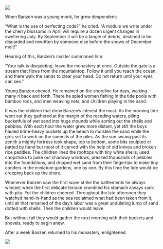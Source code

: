 ![](/pages/case-68/shell.jpg)

When Banzen was a young monk, he grew despondent:

“What is the use of perfecting code?” he cried.  “A module we write under the cherry blossoms in April will require a dozen urgent changes in sweltering July.  By September it will be a tangle of debris, destined to be discarded and rewritten by someone else before the snows of December melt!”

Hearing of this, Banzen’s master summoned him:

“Your talk is disquieting; leave the monastery at once.  Outside the gate is a stream that flows from the mountaintop.  Follow it until you reach the ocean, and there walk the sands to clear your head.  Do not return until your eyes can see.”

Young Banzen obeyed.  He remained on the shoreline for days, walking many ri back and forth.  There he spied women fishing in the tide pools with bamboo rods, and men weaving nets, and children playing in the sand.

It was the children that drew Banzen’s interest the most. As the morning tide went out they gathered at the margin of the receding waters, piling bucketfuls of wet sand into huge mounds while sorting out the shells and pebbles.  With each hour the water grew more distant, yet still the boys hauled brine-heavy buckets up the beach to moisten the sand while the girls set to work on the summits of the piles.  As the sun swung past its zenith a mighty fortress took shape, top to bottom, some bits sculpted or patted by hand but most of it carved with the help of old knives and broken rice paddles.  The children lined the rooftops with tiny white shells, used chopsticks to poke out shadowy windows, pressed thousands of pebbles into the foundations, and dripped wet sand from their fingertips to make tiny conifers in the miniature gardens, one by one.  By this time the tide would be creeping back up the shore.

Whenever Banzen saw the first wave strike the battlements he always winced; when the first delicate terrace crumbled his stomach always sank with pity.  Yet the children cheered. Throughout the late afternoon they watched hand-in-hand as the sea reclaimed what had been taken from it, until all that remained of the day’s labor was a great undulating lump of sand dotted with shells.  Then the children would leave.

But without fail they would gather the next morning with their buckets and shovels, ready to begin anew.

After a week Banzen returned to his monastery, enlightened.

![](/pages/case-68/sandcastle.jpg)
